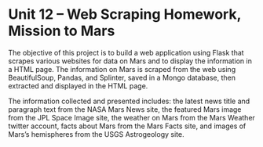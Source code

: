 # Unit 12 – Web Scraping Homework, Mission to Mars

The objective of this project is to build a web application using Flask that scrapes various websites for data on Mars and to display the information in a HTML page. The information on Mars is scraped from the web using BeautifulSoup, Pandas, and Splinter, saved in a Mongo database, then extracted and displayed in the HTML page. 

The information collected and presented includes: the latest news title and paragraph text from the NASA Mars News site, the featured Mars image from the JPL Space Image site, the weather on Mars from the Mars Weather twitter account, facts about Mars from the Mars Facts site, and images of Mars’s hemispheres from the USGS Astrogeology site. 
